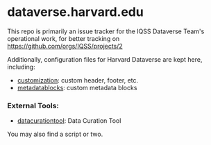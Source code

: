 # dataverse.harvard.edu

This repo is primarily an issue tracker for the IQSS Dataverse Team's operational work, for better tracking on https://github.com/orgs/IQSS/projects/2

Additionally, configuration files for Harvard Dataverse are kept here, including:

- [customization](customization): custom header, footer, etc.
- [metadatablocks](metadatablocks): custom metadata blocks

### External Tools:
- [datacurationtool](scripts/datacurationtool): Data Curation Tool

You may also find a script or two.
